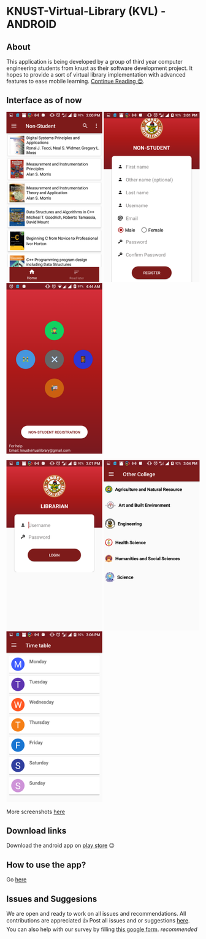 # KNUST-Virtual-Library (KVL) - ANDROID

## About
This application is being developed by a group of third year computer engineering students from knust as their software development project.
It hopes to provide a sort of virtual library implementation with advanced features to ease mobile learning.
[Continue Reading :blush:](https://github.com/Unitechglobal/KNUST-Virtual-Library-KVL-ANDROID/blob/master/Software%20Specifications.md).

## Interface as of now 
<img src="Screenshots/Screenshot_20180514-150009.png" width="250"> <img src="Screenshots/Screenshot_20180514-150136.png" width="250"> <img src="Screenshots/Screenshot_20180520-044440.png" width="250">

<img src="Screenshots/Screenshot_20180514-150143.png" width="250"> <img src="Screenshots/Screenshot_20180514-150456.png" width="250"> <img src="Screenshots/Screenshot_20180514-150656.png" width="250">

More screenshots [here](https://github.com/Unitechglobal/KNUST-Virtual-Library-KVL-ANDROID/tree/master/Screenshots)

## Download links
Download the android app on [play store](https://play.google.com/store/apps/details?id=com.teamshab.kvl) :wink:

## How to use the app?
Go [here](https://github.com/Unitechglobal/KNUST-Virtual-Library-KVL-ANDROID/blob/master/Help.md)

## Issues and Suggesions
We are open and ready to work on all issues and recommendations. All contributions are appreciated :thumbsup:
Post all issues and or suggestions [here](https://github.com/Unitechglobal/KNUST-Virtual-Library-KVL-ANDROID/issues).
You can also help with our survey by filling [this google form](https://goo.gl/N2P1qu). *recommended*

